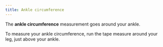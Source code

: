 ```yaml
---
title: Ankle circumference
---
```


The **ankle circumference** measurement goes around your ankle.

To measure your ankle circumference, run the tape measure around your leg, just above your ankle.